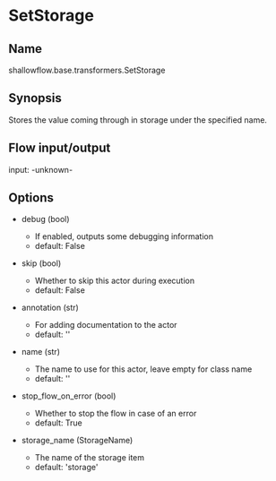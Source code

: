 # SetStorage

## Name
shallowflow.base.transformers.SetStorage

## Synopsis
Stores the value coming through in storage under the specified name.

## Flow input/output
input: -unknown-

## Options
* debug (bool)

  * If enabled, outputs some debugging information
  * default: False

* skip (bool)

  * Whether to skip this actor during execution
  * default: False

* annotation (str)

  * For adding documentation to the actor
  * default: ''

* name (str)

  * The name to use for this actor, leave empty for class name
  * default: ''

* stop_flow_on_error (bool)

  * Whether to stop the flow in case of an error
  * default: True

* storage_name (StorageName)

  * The name of the storage item
  * default: 'storage'

